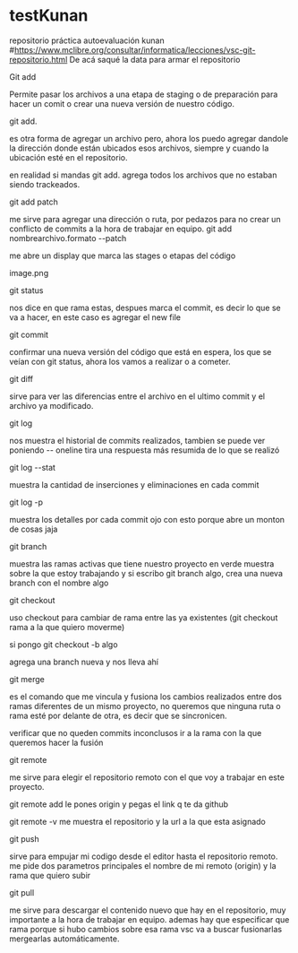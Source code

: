 # testKunan
repositorio práctica autoevaluación kunan
#https://www.mclibre.org/consultar/informatica/lecciones/vsc-git-repositorio.html De acá saqué la data para armar el repositorio

<!-- #git is the program to manage the source code
#github hosts a copy of that code and a repository (a central location in which data is stored and managed) online -->
<!-- 
 VSC makes the process of using Git and github easy. -->

 
Git add

Permite pasar los archivos a una etapa de staging o de preparación para hacer un comit o crear una nueva versión de nuestro código.

git add. 

es otra forma de agregar un archivo pero, ahora los puedo agregar dandole la dirección donde están ubicados esos archivos, siempre y cuando la ubicación esté en el repositorio.

en realidad si mandas git add. agrega todos los archivos que no estaban siendo trackeados.


git add patch

me sirve para agregar una dirección o ruta, por pedazos para no crear un conflicto de commits a la hora de trabajar en equipo.
git add nombrearchivo.formato --patch

me abre un display
que marca las stages o etapas del código

image.png


git status

nos dice en que rama estas, despues marca el commit, es decir lo que se va a hacer, en este caso es agregar el new file 

git commit
 

confirmar una nueva versión del código que está en espera, los que se veían con git status, ahora los vamos a realizar o a cometer.

git diff 

sirve para ver las diferencias entre el archivo en el ultimo commit y el archivo ya modificado.

git log 

nos muestra el historial de commits realizados, tambien se puede ver poniendo -- oneline
tira una respuesta más resumida de lo que se realizó

git log --stat

muestra la cantidad de inserciones y eliminaciones en cada commit

git log -p 

muestra los detalles por cada commit ojo con esto porque abre un monton de cosas jaja

git branch

muestra las ramas activas que tiene nuestro proyecto
en verde muestra sobre la que estoy trabajando y si escribo git branch algo, crea una nueva branch con el nombre algo


git checkout

uso checkout para cambiar de rama entre las ya existentes (git checkout rama a la que quiero moverme)

si pongo git checkout -b algo

agrega una branch nueva y nos lleva ahí


git merge

es el comando que me vincula y fusiona los cambios realizados entre dos ramas diferentes de un mismo proyecto, no queremos que ninguna ruta o rama esté por delante de otra, es decir que se sincronicen.

verificar que no queden commits inconclusos 
ir a la rama con la que queremos hacer la fusión

git remote

me sirve para elegir el repositorio remoto con el que voy a trabajar en este proyecto.

git remote add le pones origin y pegas el link q te da github

git remote -v 
me muestra el repositorio y la url a la que esta asignado

git push 

sirve para empujar mi codigo desde el editor hasta el repositorio remoto.
me pide dos parametros principales el nombre de mi remoto (origin) 
y la rama que quiero subir

git pull

me sirve para descargar el contenido nuevo que hay en el repositorio, muy importante a la hora de trabajar en equipo.
ademas hay que especificar que rama porque si hubo cambios sobre esa rama vsc va a buscar fusionarlas mergearlas automáticamente.


